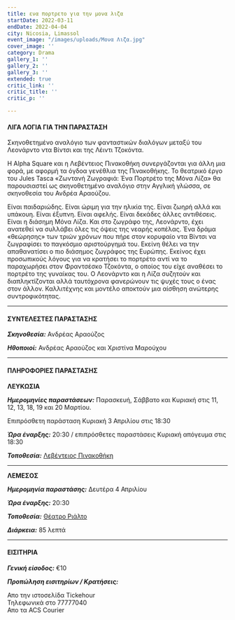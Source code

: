 ```yaml
---
title: ενα πορτρετο για την μονα λιζα
startDate: 2022-03-11
endDate: 2022-04-04
city: Nicosia, Limassol
event_image: "/images/uploads/Μονα Λιζα.jpg"
cover_image: ''
category: Drama
gallery_1: ''
gallery_2: ''
gallery_3: ''
extended: true
critic_link: ''
critic_title: ''
critic_p: ''

---
```

#### ΛΙΓΑ ΛΟΓΙΑ ΓΙΑ ΤΗΝ ΠΑΡΑΣΤΑΣΗ

Σκηνοθετημένο αναλόγιο των φανταστικών διαλόγων μεταξύ του Λεονάρντο ντα Βίντσι και της Λέιντι Τζοκόντα.

Η Alpha Square και η Λεβέντειος Πινακοθήκη συνεργάζονται για άλλη μια φορά, με αφορμή τα όγδοα γενέθλια της Πινακοθήκης. Το θεατρικό έργο του Jules Tasca «Ζωντανή Ζωγραφιά: Ένα Πορτρέτο της Μόνα Λίζα» θα παρουσιαστεί ως σκηνοθετημένο αναλόγιο στην Αγγλική γλώσσα, σε σκηνοθεσία του Ανδρέα Αραούζου.

Είναι παιδαριώδης. Είναι ώριμη για την ηλικία της. Είναι ζωηρή αλλά και υπάκουη. Είναι έξυπνη. Είναι αφελής. Είναι δεκάδες άλλες αντιθέσεις. Είναι η διάσημη Μόνα Λίζα. Και στο ζωγράφο της, Λεονάρντο, έχει ανατεθεί να συλλάβει όλες τις όψεις της νεαρής κοπέλας. Ένα δράμα «θεώρησης» των τριών χρόνων που πήρε στον κορυφαίο ντα Βίντσι να ζωγραφίσει το παγκόσμιο αριστούργημά του. Εκείνη θέλει να την απαθανατίσει ο πιο διάσημος ζωγράφος της Ευρώπης. Εκείνος έχει προσωπικούς λόγους για να κρατήσει το πορτρέτο αντί να το παραχωρήσει στον Φραντσέσκο Τζοκόντα, ο οποίος του είχε αναθέσει το πορτρέτο της γυναίκας του. Ο Λεονάρντο και η Λίζα συζητούν και διαπληκτίζονται αλλά ταυτόχρονα φανερώνουν τις ψυχές τους ο ένας στον άλλον. Καλλιτέχνης και μοντέλο αποκτούν μια αίσθηση ανώτερης συντροφικότητας.

***

#### ΣΥΝΤΕΛΕΣΤΕΣ ΠΑΡΑΣΤΑΣΗΣ

**_Σκηνοθεσία:_** Ανδρέας Αραούζος

**_Ηθοποιοί:_** Ανδρέας Αραούζος και Χριστίνα Μαρούχου

***

#### ΠΛΗΡΟΦΟΡΙΕΣ ΠΑΡΑΣΤΑΣΗΣ

**ΛΕΥΚΩΣΙΑ**

**_Ημερομηνίες παραστάσεων:_** Παρασκευή, Σάββατο και Κυριακή στις 11, 12, 13, 18, 19 και 20 Μαρτίου. 

Επιπρόσθετη παράσταση Κυριακή 3 Απριλίου στις 18:30

**_Ώρα έναρξης:_** 20:30 / επιπρόσθετες παραστάσεις Κυριακή απόγευμα στις 18:30

**_Τοποθεσία:_** [Λεβέντειος Πινακοθήκη](https://www.google.com/maps/place/A.+G.+Leventis+Gallery/@35.169375,33.3561196,17z/data=!3m1!4b1!4m5!3m4!1s0x14de1750c7736f87:0x20e4977b50ce11ac!8m2!3d35.1693305!4d33.3585694 "Λεβέντειος Πινακοθήκη")

***

**ΛΕΜΕΣΟΣ**

**_Ημερομηνία παραστάσης:_** Δευτέρα 4 Απριλίου

**_Ώρα έναρξης:_** 20:30

**_Τοποθεσία:_** [Θέατρο Ριάλτο](https://www.google.com/maps/place/Rialto+Theatre/@34.6795049,33.0434696,17z/data=!3m1!4b1!4m5!3m4!1s0x14e7331ab1ec9197:0xdf6e42bed1d077b1!8m2!3d34.6795049!4d33.0456583 "Θέατρο Ριάλτο")

**_Διάρκεια:_** 85 λεπτά

***

#### ΕΙΣΙΤΗΡΙΑ

**_Γενική είσοδος:_** €10

**_Προπώληση εισιτηρίων / Κρατήσεις:_**

Απο την ιστοσελίδα Tickehour  
Τηλεφωνικά στο 77777040  
Απο τα ACS Courier